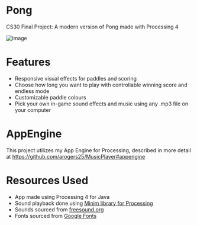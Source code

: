 # Pong
CS30 Final Project: A modern version of Pong made with Processing 4

![image](https://github.com/arogers25/Pong/assets/98920817/d0457964-b6d8-4a74-92a7-5bf1d07a5f63)

# Features
- Responsive visual effects for paddles and scoring
- Choose how long you want to play with controllable winning score and endless mode
- Customizable paddle colours
- Pick your own in-game sound effects and music using any .mp3 file on your computer

# AppEngine
This project utilizes my App Engine for Processing, described in more detail at https://github.com/arogers25/MusicPlayer#appengine

# Resources Used
- App made using Processing 4 for Java
- Sound playback done using [Minim library for Processing](https://github.com/ddf/Minim)
- Sounds sourced from [freesound.org](https://freesound.org)
- Fonts sourced from [Google Fonts](https://fonts.google.com)

